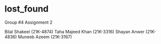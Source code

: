 # lost_found
Group #4 Assignment 2

Bilal Shakeel (21K-4874)
Taha Majeed Khan (21K-3316)
Shayan Anwer (21K-4836)
Muneeb Azeem (21K-3167)
